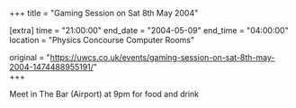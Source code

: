 +++
title = "Gaming Session on Sat 8th May 2004"

[extra]
time = "21:00:00"
end_date = "2004-05-09"
end_time = "04:00:00"
location = "Physics Concourse Computer Rooms"

original = "https://uwcs.co.uk/events/gaming-session-on-sat-8th-may-2004-1474488955191/"    
+++

Meet in The Bar (Airport) at 9pm for food and drink

